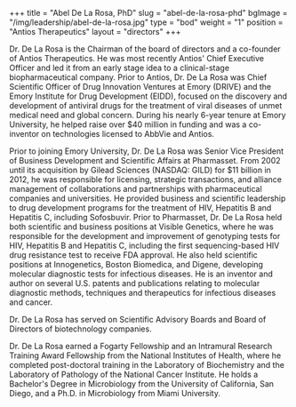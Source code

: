+++
title = "Abel De La Rosa, PhD"
slug = "abel-de-la-rosa-phd"
bgImage = "/img/leadership/abel-de-la-rosa.jpg"
type = "bod"
weight = "1"
position = "Antios Therapeutics"
layout = "directors"
+++


Dr. De La Rosa is the Chairman of the board of directors and a co-founder of Antios Therapeutics. He was most recently Antios' Chief Executive Officer and led it from an early stage idea to a clinical-stage biopharmaceutical company. Prior to Antios, Dr. De La Rosa was Chief Scientific Officer of Drug Innovation Ventures at Emory (DRIVE) and the Emory Institute for Drug Development (EIDD), focused on the discovery and development of antiviral drugs for the treatment of viral diseases of unmet medical need and global concern. During his nearly 6-year tenure at Emory University, he helped raise over $40 million in funding and was a co-inventor on technologies licensed to AbbVie and Antios.

Prior to joining Emory University, Dr. De La Rosa was Senior Vice President of Business Development and Scientific Affairs at Pharmasset. From 2002 until its acquisition by Gilead Sciences (NASDAQ: GILD) for $11 billion in 2012, he was responsible for licensing, strategic transactions, and alliance management of collaborations and partnerships with pharmaceutical companies and universities. He provided business and scientific leadership to drug development programs for the treatment of HIV, Hepatitis B and Hepatitis C, including Sofosbuvir. Prior to Pharmasset, Dr. De La Rosa held both scientific and business positions at Visible Genetics, where he was responsible for the development and improvement of genotyping tests for HIV, Hepatitis B and Hepatitis C, including the first sequencing-based HIV drug resistance test to receive FDA approval. He also held scientific positions at Innogenetics, Boston Biomedica, and Digene, developing molecular diagnostic tests for infectious diseases. He is an inventor and author on several U.S. patents and publications relating to molecular diagnostic methods, techniques and therapeutics for infectious diseases and cancer.

Dr. De La Rosa has served on Scientific Advisory Boards and Board of Directors of biotechnology companies.

Dr. De La Rosa earned a Fogarty Fellowship and an Intramural Research Training Award Fellowship from the National Institutes of Health, where he completed post-doctoral training in the Laboratory of Biochemistry and the Laboratory of Pathology of the National Cancer Institute. He holds a Bachelor's Degree in Microbiology from the University of California, San Diego, and a Ph.D. in Microbiology from Miami University.
